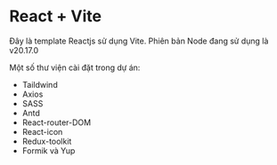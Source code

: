# React + Vite

Đây là template Reactjs sử dụng Vite. Phiên bản Node đang sử dụng là v20.17.0

Một số thư viện cài đặt trong dự án:

- Taildwind
- Axios
- SASS
- Antd
- React-router-DOM
- React-icon
- Redux-toolkit
- Formik và Yup
